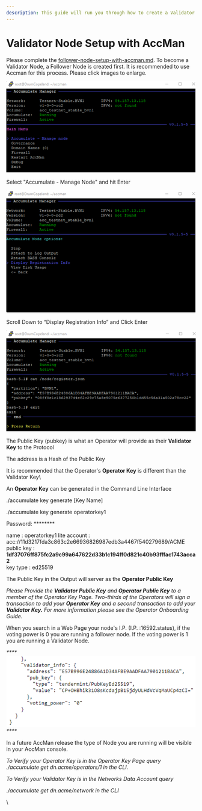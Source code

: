 ```yaml
---
description: This guide will run you through how to create a Validator Node.
---
```


# Validator Node Setup with AccMan

Please complete the [follower-node-setup-with-accman.md](follower-node-setup-with-accman.md "mention"). To become a Validator Node, a Follower Node is created first. It is recommended to use Accman for this process. Please click images to enlarge.

![](<../.gitbook/assets/image (5).png>)

Select "Accumulate - Manage Node" and hit Enter

![](../.gitbook/assets/image.png)

Scroll Down to “Display Registration Info” and Click Enter

![](<../.gitbook/assets/image (1).png>)

The Public Key (pubkey) is what an Operator will provide as their **Validator Key** to the Protocol

The address is a Hash of the Public Key

It is recommended that the Operator's **Operator Key** is different than the Validator Key\


An **Operator Key** can be generated in the Command Line Interface

./accumulate key generate \[Key Name]

./accumulate key generate operatorkey1&#x20;

Password: \*\*\*\*\*\*\*\*&#x20;

name : operatorkey1 lite account : acc://11d3217fda3c863c2e66936826987edb3a4467f540279689/ACME\
public key : **1df37076ff875fc2a9c99a647622d33b1c194ff0d821c40b93fffac1743acca2**\
key type : ed25519

The Public Key in the Output will server as the **Operator Public Key**

_Please Provide the **Validator Public Key** and **Operator Public Key** to a member of the Operator Key Page. Two-thirds of the Operators will sign a transaction to add your **Operator Key** and a second transaction to add your **Validator Key.** For more information please see the Operator Onboarding Guide._

When you search in a Web Page your node's I.P. (I.P. :16592.status), if the voting power is 0 you are running a follower node. If the voting power is 1 you are running a Validator Node.&#x20;

_****_![](<../.gitbook/assets/image (3).png>)_****_

In a future AccMan release the type of Node you are running will be visible in your AccMan console.

_To Verify your Operator Key is in the Operator Key Page query_ \
_./accumulate get dn.acme/operators/1 in the CLI._&#x20;

_To Verify your Validator Key is in the Networks Data Account query_

_./accumulate get dn.acme/network in the CLI_

\

